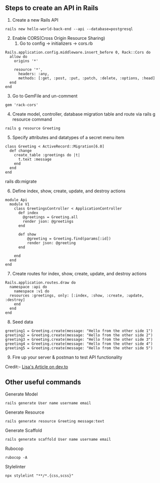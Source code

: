 ## Steps to create an API in Rails

1. Create a new Rails API

```
rails new hello-world-back-end --api --database=postgresql
```

2. Enable CORS(Cross Origin Resource Sharing)
   1. Go to config -> initializers -> cors.rb

```
Rails.application.config.middleware.insert_before 0, Rack::Cors do
  allow do
    origins '*'

    resource '*',
      headers: :any,
      methods: [:get, :post, :put, :patch, :delete, :options, :head]
  end
end
```

3. Go to GemFile and un-comment

```
gem 'rack-cors'
```

4. Create model, controller, database migration table and route via rails g resource command

```
rails g resource Greeting
```

5. Specify attributes and datatypes of a secret menu item

```
class Greeting < ActiveRecord::Migration[6.0]
  def change
    create_table :greetings do |t|
      t.text :message
    end
  end
end
```

rails db:migrate

6. Define index, show, create, update, and destroy actions

```
module Api
  module V1
    class GreetingsController < ApplicationController
      def index
        @greetings = Greeting.all
        render json: @greetings
      end

      def show
          @greeting = Greeting.find(params[:id])
          render json: @greeting
      end

    end
  end
end
```

7. Create routes for index, show, create, update, and destroy actions

```
Rails.application.routes.draw do
  namespace :api do
    namespace :v1 do
  resources :greetings, only: [:index, :show, :create, :update, :destroy]
    end
  end
end
```

8. Seed data

```
greeting1 = Greeting.create(message: "Hello from the other side 1")
greeting2 = Greeting.create(message: "Hello from the other side 2")
greeting3 = Greeting.create(message: "Hello from the other side 3")
greeting4 = Greeting.create(message: "Hello from the other side 4")
greeting5 = Greeting.create(message: "Hello from the other side 5")
```

9. Fire up your server & postman to test API functionality

Credit:- [Lisa's Article on dev.to](https://dev.to/lisahjung/beginner-s-guide-to-creating-an-api-from-scratch-using-rails-2eie)

## Other useful commands

Generate Model

```
rails generate User name username email
```

Generate Resource

```
rails generate resource Greeting message:text
```

Generate Scaffold

```
rails generate scaffold User name username email
```

Rubocop

```
rubocop -A
```

Stylelinter

```
npx stylelint "**/*.{css,scss}"
```
